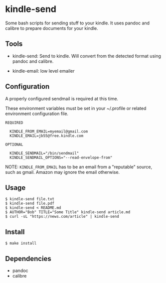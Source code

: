 kindle-send
============

  Some bash scripts for sending stuff to your kindle. It uses pandoc and calibre
  to prepare documents for your kindle.


Tools
-----

  - kindle-send:  Send to kindle. Will convert from the detected format using
                  pandoc and calibre.

  - kindle-email: low level emailer


Configuration
-------------

  A properly configured sendmail is required at this time.

  These environment variables must be set in your ~/.profile or related
  environment configuration file.

    REQUIRED

      KINDLE_FROM_EMAIL=myemail@gmail.com
      KINDLE_EMAIL=jb55@free.kindle.com

    OPTIONAL

      KINDLE_SENDMAIL="/bin/sendmail"
      KINDLE_SENDMAIL_OPTIONS="--read-envelope-from"

  NOTE: `KINDLE_FROM_EMAIL` has to be an email from a "reputable" source, such as
        gmail. Amazon may ignore the email otherwise.

Usage
-----

    $ kindle-send file.txt
    $ kindle-send file.pdf
    $ kindle-send < README.md
    $ AUTHOR="Bob" TITLE="Some Title" kindle-send article.md
    $ curl -sL "https://news.com/article" | kindle-send


Install
-------

    $ make install


Dependencies
------------

  - pandoc
  - calibre


